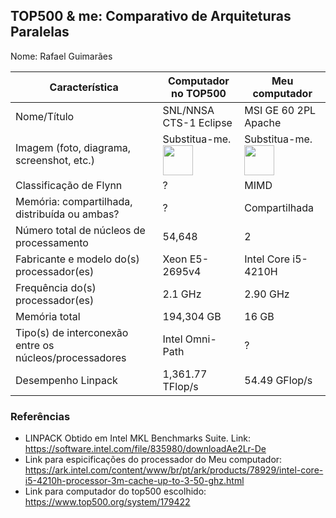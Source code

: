 TOP500 & me: Comparativo de Arquiteturas Paralelas
--------------------------------------------------

Nome: Rafael Guimarães

| Característica                                            | Computador no TOP500  | Meu computador  |
| --------------------------------------------------------- | --------------------- | --------------- |
| Nome/Título                                               |  SNL/NNSA CTS-1 Eclipse   |  MSI GE 60 2PL Apache   |
| Imagem (foto, diagrama, screenshot, etc.)                 | Substitua-me. <img src="http://www.top500.org/static//images/Top500_logo.png" width="48"> | Substitua-me. <img src="http://www.top500.org/static//images/Top500_logo.png" width="48">|
| Classificação de Flynn                                    |          ?            |        MIMD      |
| Memória: compartilhada, distribuída ou ambas?             |          ?            | Compartilhada    |
| Número total de núcleos de processamento                  |      54,648           |        2         |
| Fabricante e modelo do(s) processador(es)                 |   Xeon E5-2695v4      |  Intel Core i5-4210H   |
| Frequência do(s) processador(es)                          |       2.1 GHz         |     2.90 GHz    |
| Memória total                                             |    	194,304 GB        |       16 GB     |
| Tipo(s) de interconexão entre os núcleos/processadores    |    Intel Omni-Path    |       ?         |
| Desempenho Linpack                                        |   1,361.77 TFlop/s    |  54.49 GFlop/s    |

### Referências
- LINPACK Obtido em Intel MKL Benchmarks Suite. Link: https://software.intel.com/file/835980/downloadAe2Lr-De
- Link para espicificações do processador do Meu computador: https://ark.intel.com/content/www/br/pt/ark/products/78929/intel-core-i5-4210h-processor-3m-cache-up-to-3-50-ghz.html
- Link para computador do top500 escolhido: https://www.top500.org/system/179422
